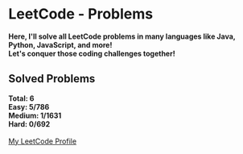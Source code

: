 # LeetCode - Problems
**Here, I'll solve all LeetCode problems in many languages like Java, Python, JavaScript, and more!
<br>
Let's conquer those coding challenges together!**

## Solved Problems
**Total: 6**
<br>
**Easy: 5/786**
<br>
**Medium: 1/1631**
<br>
**Hard: 0/692**
<br>
<br>
[My LeetCode Profile](https://leetcode.com/YousefAlnabari/)

